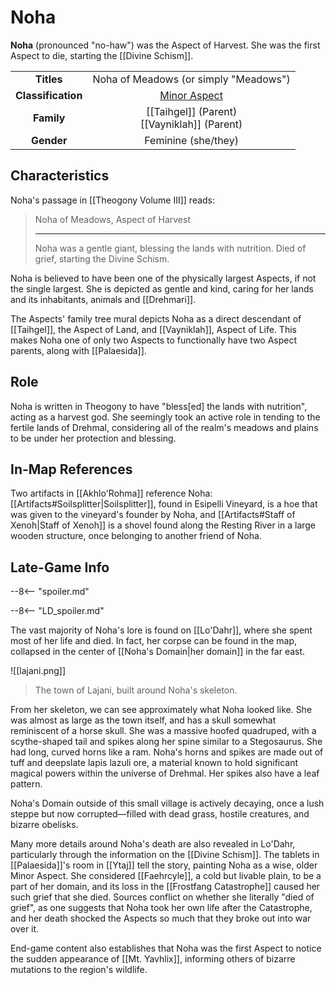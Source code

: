 # Noha

**Noha** (pronounced "no-haw") was the Aspect of Harvest. She was the first Aspect to die, starting the [[Divine Schism]].

|  |  |
|:----------:|:----------------------:|
| **Titles** | Noha of Meadows (or simply "Meadows") |
| **Classification** | [Minor Aspect](/Lore/Higher_Beings/Aspects/Minor_Aspects/) |
| **Family** | [[Taihgel]] (Parent) <br> [[Vayniklah]] (Parent) |
| **Gender** | Feminine (she/they) |

## Characteristics

Noha's passage in [[Theogony Volume III]] reads:

> Noha of Meadows, Aspect of Harvest
> ***
> Noha was a gentle giant, blessing the lands with nutrition. Died of grief, starting the Divine Schism.

Noha is believed to have been one of the physically largest Aspects, if not the single largest. She is depicted as gentle and kind, caring for her lands and its inhabitants, animals and [[Drehmari]]. 

The Aspects' family tree mural depicts Noha as a direct descendant of [[Taihgel]], the Aspect of Land, and [[Vayniklah]], Aspect of Life. This makes Noha one of only two Aspects to functionally have two Aspect parents, along with [[Palaesida]].

## Role

Noha is written in Theogony to have "bless[ed] the lands with nutrition", acting as a harvest god. She seemingly took an active role in tending to the fertile lands of Drehmal, considering all of the realm's meadows and plains to be under her protection and blessing.

## In-Map References

Two artifacts in [[Akhlo'Rohma]] reference Noha: [[Artifacts#Soilsplitter|Soilsplitter]], found in Esipelli Vineyard, is a hoe that was given to the vineyard's founder by Noha, and [[Artifacts#Staff of Xenoh|Staff of Xenoh]] is a shovel found along the Resting River in a large wooden structure, once belonging to another friend of Noha.

## Late-Game Info

--8<-- "spoiler.md"

--8<-- "LD_spoiler.md"

The vast majority of Noha's lore is found on [[Lo'Dahr]], where she spent most of her life and died. In fact, her corpse can be found in the map, collapsed in the center of [[Noha's Domain|her domain]] in the far east. 

![[lajani.png]]
> The town of Lajani, built around Noha's skeleton.

From her skeleton, we can see approximately what Noha looked like. She was almost as large as the town itself, and has a skull somewhat reminiscent of a horse skull. She was a massive hoofed quadruped, with a scythe-shaped tail and spikes along her spine similar to a Stegosaurus. She had long, curved horns like a ram. Noha's horns and spikes are made out of tuff and deepslate lapis lazuli ore, a material known to hold significant magical powers within the universe of Drehmal. Her spikes also have a leaf pattern.

Noha's Domain outside of this small village is actively decaying, once a lush steppe but now corrupted—filled with dead grass, hostile creatures, and bizarre obelisks.

Many more details around Noha's death are also revealed in Lo'Dahr, particularly through the information on the [[Divine Schism]]. The tablets in [[Palaesida]]'s room in [[Ytaj]] tell the story, painting Noha as a wise, older Minor Aspect. She considered [[Faehrcyle]], a cold but livable plain, to be a part of her domain, and its loss in the [[Frostfang Catastrophe]] caused her such grief that she died. Sources conflict on whether she literally "died of grief", as one suggests that Noha took her own life after the Catastrophe, and her death shocked the Aspects so much that they broke out into war over it.

End-game content also establishes that Noha was the first Aspect to notice the sudden appearance of [[Mt. Yavhlix]], informing others of bizarre mutations to the region's wildlife.
